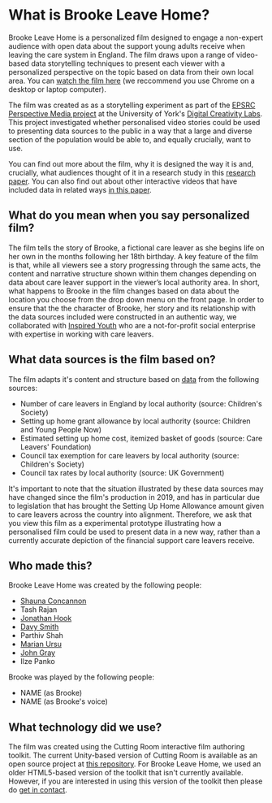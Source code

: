 # What is Brooke Leave Home?
Brooke Leave Home is a personalized film designed to engage a non-expert audience with open data about the support young adults receive when leaving the care system in England. The film draws upon a range of video-based data storytelling techniques to present each viewer with a personalized perspective on the topic based on data from their own local area. You can [watch the film here](http://brookeleavehome.github.io) (we reccommend you use Chrome on a desktop or laptop computer).

The film was created as as a storytelling experiment as part of the [EPSRC Perspective Media project](https://gtr.ukri.org/projects?ref=EP%2FR010919%2F1) at the University of York's [Digital Creativity Labs](http://www.digitalcreativity.ac.uk). This project investigated whether personalised video stories could be used to presenting data sources to the public in a way that a large and diverse section of the population would be able to, and equally crucially, want to use.

You can find out more about the film, why it is designed the way it is and, crucially, what audiences thought of it in a research study in this [research paper](./docs/blh_preprint.pdf). You can also find out about other interactive videos that have included data in related ways [in this paper](./docs/pm_preprint.pdf).

## What do you mean when you say personalized film?

The film tells the story of Brooke, a fictional care leaver as she begins life on her own in the months following her 18th birthday. A key feature of the film is that, while all viewers see a story progressing through the same acts, the content and narrative structure shown within them changes depending on data about care leaver support in the viewer’s local authority area. In short, what happens to Brooke in the film changes based on data about the location you choose from the drop down menu on the front page. In order to ensure that the the character of Brooke, her story and its relationship with the data sources included were constructed in an authentic way, we collaborated with [Inspired Youth](http://inspiredyouth.org) who are a not-for-profit social enterprise with expertise in working with care leavers.

## What data sources is the film based on?

The film adapts it's content and structure based on [data](./data) from the following sources:

- Number of care leavers in England by local authority (source: Children's Society)
- Setting up home grant allowance by local authority (source: Children and Young People Now)
- Estimated setting up home cost, itemized basket of goods (source: Care Leavers' Foundation)
- Council tax exemption for care leavers by local authority (source: Children's Society)
- Council tax rates by local authority (source: UK Government)

It's important to note that the situation illustrated by these data sources may have changed since the film's production in 2019, and has in particular due to legislation that has brought the Setting Up Home Allowance amount given to care leavers across the country into alignment. Therefore, we ask that you view this film as a experimental prototype illustrating how a personalised film could be used to present data in a new way, rather than a currently accurate depiction of the financial support care leavers receive.

## Who made this?

Brooke Leave Home was created by the following people:
- [Shauna Concannon](https://shaunaconcannon.co.uk)
- Tash Rajan
- [Jonathan Hook](http://www.jonhook.co.uk)
- [Davy Smith](https://paper-boy.org)
- Parthiv Shah
- [Marian Ursu](https://www.york.ac.uk/tfti/staff/academic/marian-ursu/)
- [John Gray](https://digitalcreativity.ac.uk/people/john-gray)
- Ilze Panko

Brooke was played by the following people:
- NAME (as Brooke)
- NAME (as Brooke's voice)

## What technology did we use?

The film was created using the Cutting Room interactive film authoring toolkit. The current Unity-based version of Cutting Room is available as an open source project at [this repository](https://github.com/Digital-Creativity-Labs/CuttingRoom/). For Brooke Leave Home, we used an older HTML5-based version of the toolkit that isn't currently available. However, if you are interested in using this version of the toolkit then please do [get in contact](mailto:jonathab.hook@york.ac.uk).

